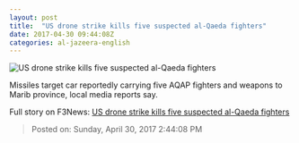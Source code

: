 ```yaml
---
layout: post
title:  "US drone strike kills five suspected al-Qaeda fighters"
date: 2017-04-30 09:44:08Z
categories: al-jazeera-english
---
```


![US drone strike kills five suspected al-Qaeda fighters](http://www.aljazeera.com/mritems/Images/2017/3/17/4ba2a8bf4567488dac29faf4802dba22_18.jpg)

Missiles target car reportedly carrying five AQAP fighters and weapons to Marib province, local media reports say.


Full story on F3News: [US drone strike kills five suspected al-Qaeda fighters](http://www.f3nws.com/n/nEvttC)

> Posted on: Sunday, April 30, 2017 2:44:08 PM
